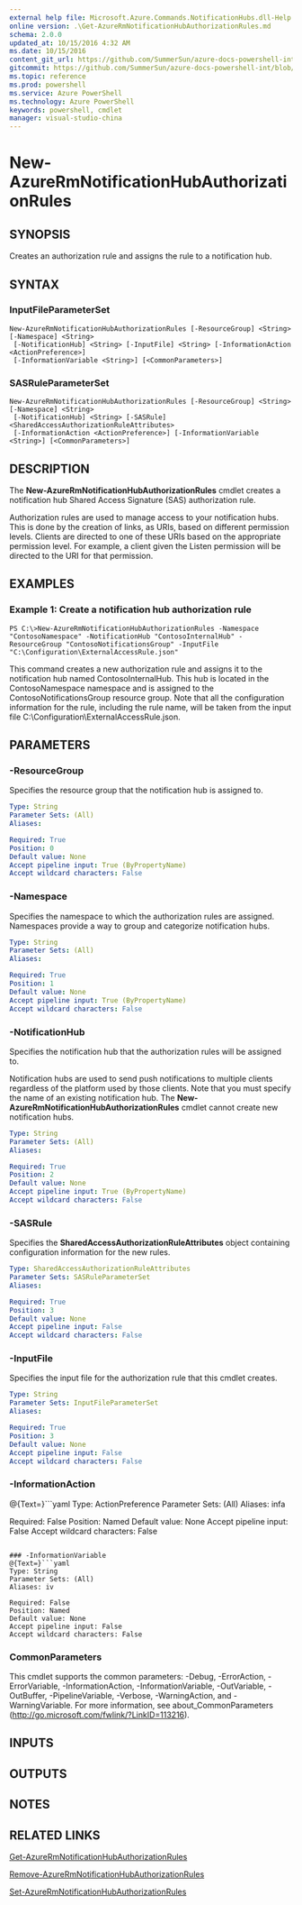```yaml
---
external help file: Microsoft.Azure.Commands.NotificationHubs.dll-Help.xml
online version: .\Get-AzureRmNotificationHubAuthorizationRules.md
schema: 2.0.0
updated_at: 10/15/2016 4:32 AM
ms.date: 10/15/2016
content_git_url: https://github.com/SummerSun/azure-docs-powershell-int/blob/master/azureps-cmdlets-docs/ResourceManager/AzureRM.NotificationHubs/v1.0/CmdletMDs/New-AzureRmNotificationHubAuthorizationRules.md
gitcommit: https://github.com/SummerSun/azure-docs-powershell-int/blob/1bfd8e268acfc1799ad3f17c5a982578f54443cf/azureps-cmdlets-docs/ResourceManager/AzureRM.NotificationHubs/v1.0/CmdletMDs/New-AzureRmNotificationHubAuthorizationRules.md
ms.topic: reference
ms.prod: powershell
ms.service: Azure PowerShell
ms.technology: Azure PowerShell
keywords: powershell, cmdlet
manager: visual-studio-china
---
```


# New-AzureRmNotificationHubAuthorizationRules

## SYNOPSIS
Creates an authorization rule and assigns the rule to a notification hub.

## SYNTAX

### InputFileParameterSet
```
New-AzureRmNotificationHubAuthorizationRules [-ResourceGroup] <String> [-Namespace] <String>
 [-NotificationHub] <String> [-InputFile] <String> [-InformationAction <ActionPreference>]
 [-InformationVariable <String>] [<CommonParameters>]
```

### SASRuleParameterSet
```
New-AzureRmNotificationHubAuthorizationRules [-ResourceGroup] <String> [-Namespace] <String>
 [-NotificationHub] <String> [-SASRule] <SharedAccessAuthorizationRuleAttributes>
 [-InformationAction <ActionPreference>] [-InformationVariable <String>] [<CommonParameters>]
```

## DESCRIPTION
The **New-AzureRmNotificationHubAuthorizationRules** cmdlet creates a notification hub Shared Access Signature (SAS) authorization rule.

Authorization rules are used to manage access to your notification hubs.
This is done by the creation of links, as URIs, based on different permission levels.
Clients are directed to one of these URIs based on the appropriate permission level.
For example, a client given the Listen permission will be directed to the URI for that permission.

## EXAMPLES

### Example 1: Create a notification hub authorization rule
```
PS C:\>New-AzureRmNotificationHubAuthorizationRules -Namespace "ContosoNamespace" -NotificationHub "ContosoInternalHub" -ResourceGroup "ContosoNotificationsGroup" -InputFile "C:\Configuration\ExternalAccessRule.json"
```

This command creates a new authorization rule and assigns it to the notification hub named ContosoInternalHub.
This hub is located in the ContosoNamespace namespace and is assigned to the ContosoNotificationsGroup resource group.
Note that all the configuration information for the rule, including the rule name, will be taken from the input file C:\Configuration\ExternalAccessRule.json.

## PARAMETERS

### -ResourceGroup
Specifies the resource group that the notification hub is assigned to.

```yaml
Type: String
Parameter Sets: (All)
Aliases: 

Required: True
Position: 0
Default value: None
Accept pipeline input: True (ByPropertyName)
Accept wildcard characters: False
```

### -Namespace
Specifies the namespace to which the authorization rules are assigned.
Namespaces provide a way to group and categorize notification hubs.

```yaml
Type: String
Parameter Sets: (All)
Aliases: 

Required: True
Position: 1
Default value: None
Accept pipeline input: True (ByPropertyName)
Accept wildcard characters: False
```

### -NotificationHub
Specifies the notification hub that the authorization rules will be assigned to.

Notification hubs are used to send push notifications to multiple clients regardless of the platform used by those clients.
Note that you must specify the name of an existing notification hub.
The **New-AzureRmNotificationHubAuthorizationRules** cmdlet cannot create new notification hubs.

```yaml
Type: String
Parameter Sets: (All)
Aliases: 

Required: True
Position: 2
Default value: None
Accept pipeline input: True (ByPropertyName)
Accept wildcard characters: False
```

### -SASRule
Specifies the **SharedAccessAuthorizationRuleAttributes** object containing configuration information for the new rules.

```yaml
Type: SharedAccessAuthorizationRuleAttributes
Parameter Sets: SASRuleParameterSet
Aliases: 

Required: True
Position: 3
Default value: None
Accept pipeline input: False
Accept wildcard characters: False
```

### -InputFile
Specifies the input file for the authorization rule that this cmdlet creates.

```yaml
Type: String
Parameter Sets: InputFileParameterSet
Aliases: 

Required: True
Position: 3
Default value: None
Accept pipeline input: False
Accept wildcard characters: False
```

### -InformationAction
@{Text=}```yaml
Type: ActionPreference
Parameter Sets: (All)
Aliases: infa

Required: False
Position: Named
Default value: None
Accept pipeline input: False
Accept wildcard characters: False
```

### -InformationVariable
@{Text=}```yaml
Type: String
Parameter Sets: (All)
Aliases: iv

Required: False
Position: Named
Default value: None
Accept pipeline input: False
Accept wildcard characters: False
```

### CommonParameters
This cmdlet supports the common parameters: -Debug, -ErrorAction, -ErrorVariable, -InformationAction, -InformationVariable, -OutVariable, -OutBuffer, -PipelineVariable, -Verbose, -WarningAction, and -WarningVariable. For more information, see about_CommonParameters (http://go.microsoft.com/fwlink/?LinkID=113216).

## INPUTS

## OUTPUTS

## NOTES

## RELATED LINKS

[Get-AzureRmNotificationHubAuthorizationRules](.\Get-AzureRmNotificationHubAuthorizationRules.md)

[Remove-AzureRmNotificationHubAuthorizationRules](.\Remove-AzureRmNotificationHubAuthorizationRules.md)

[Set-AzureRmNotificationHubAuthorizationRules](.\Set-AzureRmNotificationHubAuthorizationRules.md)

